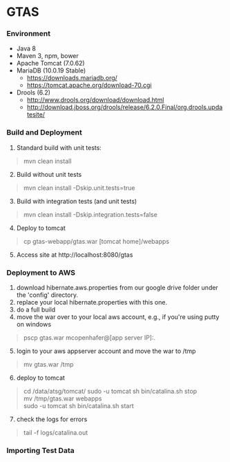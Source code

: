 # GTAS

### Environment

* Java 8 
* Maven 3, npm, bower
* Apache Tomcat (7.0.62)
* MariaDB (10.0.19 Stable)
    * https://downloads.mariadb.org/
    * https://tomcat.apache.org/download-70.cgi
* Drools (6.2)
    * http://www.drools.org/download/download.html
    * http://download.jboss.org/drools/release/6.2.0.Final/org.drools.updatesite/

### Build and Deployment

1. Standard build with unit tests:
> mvn clean install
2. Build without unit tests
> mvn clean install -Dskip.unit.tests=true
3. Build with integration tests (and unit tests)
> mvn clean install -Dskip.integration.tests=false
4. Deploy to tomcat
> cp gtas-webapp/gtas.war [tomcat home]/webapps
5. Access site at http://localhost:8080/gtas

### Deployment to AWS

1. download hibernate.aws.properties from our google drive folder under the 'config' directory.
2. replace your local hibernate.properties with this one.
3. do a full build
4. move the war over to your local aws account, e.g., if you're using putty on windows
> pscp gtas.war mcopenhafer@[app server IP]:.
5. login to your aws appserver account and move the war to /tmp
> mv gtas.war /tmp
6. deploy to tomcat
> cd /data/atsg/tomcat/
sudo -u tomcat sh bin/catalina.sh stop  
mv /tmp/gtas.war webapps  
sudo -u tomcat sh bin/catalina.sh start  
7. check the logs for errors  
> tail -f logs/catalina.out

### Importing Test Data